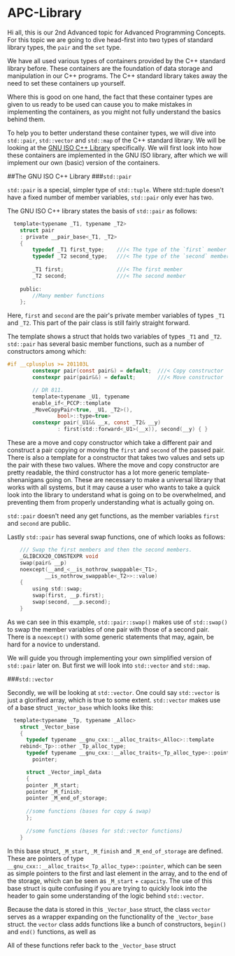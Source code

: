 # APC-Library

Hi all, this is our 2nd Advanced topic for Advanced Programming Concepts. For this topic we are going to dive head-first into two types of standard library types, the `pair` and the `set` type.

We have all used various types of containers provided by the C++ standard library before. These containers are the foundation of data storage and manipulation in our C++ programs.
The C++ standard library takes away the need to set these containers up yourself.

Where this is good on one hand, the fact that these container types are given to us ready to be used can cause you to make mistakes in implementing the containers, as you might not fully understand the basics behind them.

To help you to better understand these container types, we will dive into `std::pair`, `std::vector` and `std::map` of the C++ standard library.
We will be looking at the [GNU ISO C++ Library](https://gcc.gnu.org/onlinedocs/libstdc++/) specifically.
We will first look into how these containers are implemented in the GNU ISO library, after which we will implement our own (basic) version of the containers.

##The GNU ISO C++ Library
###`std::pair`

`std::pair` is a special, simpler type of `std::tuple`. Where std::tuple doesn't have a fixed number of member variables, `std::pair` only ever has two.

The GNU ISO C++ library states the basis of `std::pair` as follows:

```c
  template<typename _T1, typename _T2>
    struct pair
    : private __pair_base<_T1, _T2>
    {
        typedef _T1 first_type;    ///< The type of the `first` member
        typedef _T2 second_type;   ///< The type of the `second` member
    
        _T1 first;                 ///< The first member
        _T2 second;                ///< The second member
        
    public:
        //Many member functions
    };
```
Here, `first` and `second` are the pair's private member variables of types `_T1` and `_T2`. This part of the pair class is still fairly straight forward.

The template shows a struct that holds two variables of types `_T1` and `_T2`. `std::pair` has several basic member functions, such as a number of constructors among which:
```c
#if __cplusplus >= 201103L
        constexpr pair(const pair&) = default;	///< Copy constructor
        constexpr pair(pair&&) = default;		///< Move constructor

        // DR 811.
        template<typename _U1, typename
        enable_if<_PCCP::template
        _MoveCopyPair<true, _U1, _T2>(),
                bool>::type=true>
        constexpr pair(_U1&& __x, const _T2& __y)
                : first(std::forward<_U1>(__x)), second(__y) { }
```
These are a move and copy constructor which take a different pair and construct a pair copying or moving the `first` and `second` of the passed pair. 
There is also a template for a constructor that takes two values and sets up the pair with these two values. 
Where the move and copy constructor are pretty readable, the third constructor has a lot more generic template-shenanigans going on. 
These are necessary to make a universal library that works with all systems, but it may cause a user who wants to take a quick look into the library to understand what is going on to be overwhelmed, and preventing them from properly understanding what is actually going on.

`std::pair` doesn't need any get functions, as the member variables `first` and `second` are public.

Lastly `std::pair` has several swap functions, one of which looks as follows:

```c
    /// Swap the first members and then the second members.
    _GLIBCXX20_CONSTEXPR void
    swap(pair& __p)
    noexcept(__and_<__is_nothrow_swappable<_T1>,
            __is_nothrow_swappable<_T2>>::value)
    {
        using std::swap;
        swap(first, __p.first);
        swap(second, __p.second);
    }
```

As we can see in this example, `std::pair::swap()` makes use of `std::swap()` to swap the member variables of one pair with those of a second pair.
There is a `noexcept()` with some generic statements that may, again, be hard for a novice to understand.

We will guide you through implementing your own simplified version of `std::pair` later on.
But first we will look into `std::vector` and `std::map`.

###`std::vector`

Secondly, we will be looking at `std::vector`. One could say `std::vector` is just a glorified array, which is true to some extent.
`std::vector` makes use of a base struct `_Vector_base` which looks like this:
```c
  template<typename _Tp, typename _Alloc>
    struct _Vector_base
    {
      typedef typename __gnu_cxx::__alloc_traits<_Alloc>::template
	rebind<_Tp>::other _Tp_alloc_type;
      typedef typename __gnu_cxx::__alloc_traits<_Tp_alloc_type>::pointer
       	pointer;

      struct _Vector_impl_data
      {
      pointer _M_start;
      pointer _M_finish;
      pointer _M_end_of_storage;
      
      //some functions (bases for copy & swap)
      };
      
      //some functions (bases for std::vector functions)
    }
```

In this base struct, `_M_start`, `_M_finish` and `_M_end_of_storage` are defined. 
These are pointers of type `__gnu_cxx::__alloc_traits<_Tp_alloc_type>::pointer`, which can be seen as simple pointers to the first and last element in the array, and to the end of the storage, which can be seen as `_M_start` + `capacity`.
The use of this base struct is quite confusing if you are trying to quickly look into the header to gain some understanding of the logic behind `std::vector`.

Because the data is stored in this `_Vector_base` struct, the class `vector` serves as a wrapper expanding on the functionality of the `_Vector_base` struct.
the `vector` class adds functions like a bunch of constructors, `begin()` and `end()` functions, as well as

All of these functions refer back to the `_Vector_base` struct